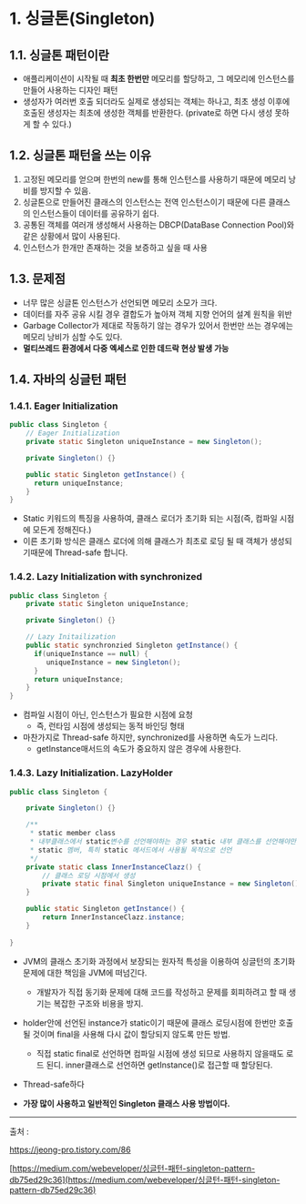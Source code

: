 # 1. 싱글톤(Singleton)

## 1.1. 싱글톤 패턴이란

- 애플리케이션이 시작될 때 **최초 한번만** 메모리를 할당하고, 그 메모리에 인스턴스를 만들어 사용하는 디자인 패턴
- 생성자가 여러번 호출 되더라도 실제로 생성되는 객체는 하나고, 최초 생성 이후에 호출된 생성자는 최초에 생성한 객체를 반환한다. (private로 하면 다시 생성 못하게 할 수 있다.)



## 1.2. 싱글톤 패턴을 쓰는 이유

1. 고정된 메모리를 얻으며 한번의 new를 통해 인스턴스를 사용하기 때문에 메모리 낭비를 방지할 수 있음.
2. 싱글톤으로 만들어진 클래스의 인스턴스는 전역 인스턴스이기 때문에 다른 클래스의 인스턴스들이 데이터를 공유하기 쉽다.
3. 공통된 객체를 여러개 생성해서 사용하는 DBCP(DataBase Connection Pool)와 같은 상황에서 많이 사용된다.
4. 인스턴스가 한개만 존재하는 것을 보증하고 싶을 때 사용



## 1.3. 문제점

- 너무 많은 싱글톤 인스턴스가 선언되면 메모리 소모가 크다.
- 데이터를 자주 공유 시킬 경우 결합도가 높아져 객체 지향 언어의 설계 원칙을 위반
- Garbage Collector가 제대로 작동하기 않는 경우가 있어서 한번만 쓰는 경우에는 메모리 낭비가 심할 수도 있다.
- **멀티쓰레드 환경에서 다중 엑세스로 인한 데드락 현상 발생 가능**



## 1.4. 자바의 싱글턴 패턴

### 1.4.1. Eager Initialization

```java
public class Singleton {
    // Eager Initialization
    private static Singleton uniqueInstance = new Singleton();

    private Singleton() {}

    public static Singleton getInstance() {
      return uniqueInstance; 
    } 
}
```

- Static 키워드의 특징을 사용하여, 클래스 로더가 초기화 되는 시점(즉, 컴파일 시점에 모든게 정해진다.)
- 이른 초기화 방식은 클래스 로더에 의해 클래스가 최초로 로딩 될 때 객체가 생성되기때문에 Thread-safe 합니다.



### 1.4.2. Lazy Initialization with synchronized

```java
public class Singleton {
    private static Singleton uniqueInstance;

    private Singleton() {}

    // Lazy Initailization
    public static synchronzied Singleton getInstance() {
      if(uniqueInstance == null) {
         uniqueInstance = new Singleton();
      }
      return uniqueInstance;
    }
}
```

- 컴파일 시점이 아닌, 인스턴스가 필요한 시점에 요청
  - 즉, 런타임 시점에 생성되는 동적 바인딩 형태
- 마찬가지로 Thread-safe 하지만, synchronized를 사용하면 속도가 느리다.
  - getInstance매서드의 속도가 중요하지 않은 경우에 사용한다.



### 1.4.3. Lazy Initialization. LazyHolder

```java
public class Singleton {

    private Singleton() {}

    /**
     * static member class
     * 내부클래스에서 static변수를 선언해야하는 경우 static 내부 클래스를 선언해야만 한다.
     * static 멤버, 특히 static 메서드에서 사용될 목적으로 선언
     */
    private static class InnerInstanceClazz() {
        // 클래스 로딩 시점에서 생성
        private static final Singleton uniqueInstance = new Singleton();
    }

    public static Singleton getInstance() {
        return InnerInstanceClazz.instance;
    }
    
}
```

- JVM의 클래스 초기화 과정에서 보장되는 원자적 특성을 이용하여 싱글턴의 초기화 문제에 대한 책임을 JVM에 떠넘긴다.
  - 개발자가 직접 동기화 문제에 대해 코드를 작성하고 문제를 회피하려고 할 때 생기는 복잡한 구조와 비용을 방지.

- holder안에 선언된 instance가 static이기 때문에 클래스 로딩시점에 한번만 호출될 것이며 final을 사용해 다시 값이 할당되지 않도록 만든 방법.
  - 직접 static final로 선언하면 컴파일 시점에 생성 되므로 사용하지 않을때도 로드 된디. inner클래스로 선언하면 getInstance()로 접근할 때 할당된다.
- Thread-safe하다

- **가장 많이 사용하고 일반적인 Singleton 클래스 사용 방법이다.**





----

출처 :

https://jeong-pro.tistory.com/86

[https://medium.com/webeveloper/싱글턴-패턴-singleton-pattern-db75ed29c36](https://medium.com/webeveloper/싱글턴-패턴-singleton-pattern-db75ed29c36)
